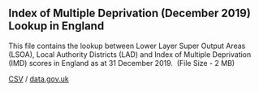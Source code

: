 ## Index of Multiple Deprivation (December 2019) Lookup in England

This file contains the lookup between Lower Layer Super Output Areas (LSOA), Local Authority Districts (LAD) and Index of Multiple Deprivation (IMD) scores in England as at 31 December 2019.  (File Size - 2 MB)

[CSV](csv/004.csv) / [data.gov.uk](https://data.gov.uk/dataset/1a0e255c-86c7-4417-85e8-0b8432fdd1e2/index-of-multiple-deprivation-december-2019-lookup-in-england)


